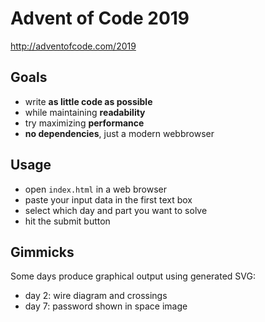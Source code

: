 # Advent of Code 2019
http://adventofcode.com/2019

## Goals

* write **as little code as possible**
* while maintaining **readability**
* try maximizing **performance**
* **no dependencies**, just a modern webbrowser

## Usage

* open `index.html` in a web browser
* paste your input data in the first text box
* select which day and part you want to solve
* hit the submit button

## Gimmicks

Some days produce graphical output using generated SVG:

* day 2: wire diagram and crossings
* day 7: password shown in space image